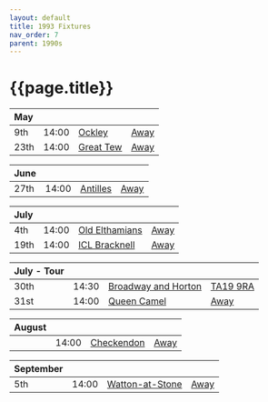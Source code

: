 ```yaml
---
layout: default
title: 1993 Fixtures
nav_order: 7
parent: 1990s
---
```


# {{page.title}}

| May |  |  |  |
|:---|:---|:---|:---|
| 9th | 14:00 | [Ockley](ockley) | [Away](https://goo.gl/maps/vmhvFhbrVZGrsXAAA) |
| 23th | 14:00 | [Great Tew](great-tew) | [Away](https://goo.gl/maps/G3ZRvFg7gYvB2Fng8) |

| June |  |  |  |
|:---|:---|:---|:---|
| 27th | 14:00 | [Antilles](antilles) | [Away](https://goo.gl/maps/cAXyoez7ySAmYytB6) |

| July |  |  |  |
|:---|:---|:---|:---|
| 4th | 14:00 | [Old Elthamians](old-elthamians) | [Away](https://goo.gl/maps/FQbBNZQTFggEmhfv9) |
| 19th | 14:00 | [ICL Bracknell](icl-bracknell) | [Away](https://goo.gl/maps/SWZcwuAZafVtBzdC9) |

| July - Tour |  |  |  |
|:---|:---|:---|:---|
| 30th | 14:30 | [Broadway and Horton](broadway-and-horton) | [TA19 9RA](https://goo.gl/maps/ULbmC6LSX5HSAe8U6) |
| 31st | 14:00 | [Queen Camel](queen-camel) | [Away](https://goo.gl/maps/SWZcwuAZafVtBzdC9) |

| August |  |  |  |
|:---|:---|:---|:---|
|  | 14:00 | [Checkendon](checkendon) | [Away](https://goo.gl/maps/K3d3vM6qD7qv9Y1S7) | 

| September |  |  |  |
|:---|:---|:---|:---|
| 5th | 14:00 | [Watton-at-Stone](watton-at-stone) | [Away](https://goo.gl/maps/JPBQawMsjLgYtVHk9) |